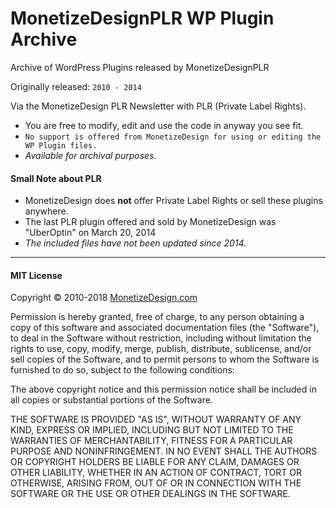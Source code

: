 # MonetizeDesignPLR WP Plugin Archive

Archive of WordPress Plugins released by MonetizeDesignPLR

Originally released: `2010 - 2014` 

Via the MonetizeDesign PLR Newsletter with PLR (Private Label Rights).

- You are free to modify, edit and use the code in anyway you see fit.
- `No support is offered from MonetizeDesign for using or editing the WP Plugin files.` 
- *Available for archival purposes.*

#### Small Note about PLR

- MonetizeDesign does **not** offer Private Label Rights or sell these plugins anywhere.
- The last PLR plugin offered and sold by MonetizeDesign was "UberOptin" on March 20, 2014
- *The included files have not been updated since 2014.*

***

#### MIT License

Copyright &copy; 2010-2018 [MonetizeDesign.com](https://www.monetizedesign.com/)

Permission is hereby granted, free of charge, to any person obtaining a copy
of this software and associated documentation files (the "Software"), to deal
in the Software without restriction, including without limitation the rights
to use, copy, modify, merge, publish, distribute, sublicense, and/or sell
copies of the Software, and to permit persons to whom the Software is
furnished to do so, subject to the following conditions:

The above copyright notice and this permission notice shall be included in all
copies or substantial portions of the Software.

THE SOFTWARE IS PROVIDED "AS IS", WITHOUT WARRANTY OF ANY KIND, EXPRESS OR
IMPLIED, INCLUDING BUT NOT LIMITED TO THE WARRANTIES OF MERCHANTABILITY,
FITNESS FOR A PARTICULAR PURPOSE AND NONINFRINGEMENT. IN NO EVENT SHALL THE
AUTHORS OR COPYRIGHT HOLDERS BE LIABLE FOR ANY CLAIM, DAMAGES OR OTHER
LIABILITY, WHETHER IN AN ACTION OF CONTRACT, TORT OR OTHERWISE, ARISING FROM,
OUT OF OR IN CONNECTION WITH THE SOFTWARE OR THE USE OR OTHER DEALINGS IN THE
SOFTWARE.
